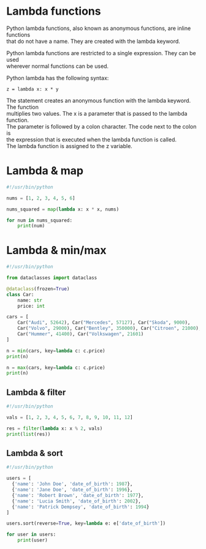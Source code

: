 # Lambda functions

Python lambda functions, also known as anonymous functions, are inline functions  
that do not have a name. They are created with the lambda keyword. 

Python lambda functions are restricted to a single expression. They can be used  
wherever normal functions can be used.

Python lambda has the following syntax:

    z = lambda x: x * y

The statement creates an anonymous function with the lambda keyword. The function  
multiplies two values. The x is a parameter that is passed to the lambda function.  
The parameter is followed by a colon character. The code next to the colon is  
the expression that is executed when the lambda function is called.  
The lambda function is assigned to the z variable.

# Lambda & map 

```python
#!/usr/bin/python

nums = [1, 2, 3, 4, 5, 6]

nums_squared = map(lambda x: x * x, nums)

for num in nums_squared:
    print(num)
```

# Lambda & min/max

```python
#!/usr/bin/python

from dataclasses import dataclass

@dataclass(frozen=True)
class Car:
    name: str
    price: int

cars = [
    Car("Audi", 52642), Car("Mercedes", 57127), Car("Skoda", 9000),
    Car("Volvo", 29000), Car("Bentley", 350000), Car("Citroen", 21000),
    Car("Hummer", 41400), Car("Volkswagen", 21601)
]

n = min(cars, key=lambda c: c.price)
print(n)

n = max(cars, key=lambda c: c.price)
print(n)
```

## Lambda & filter 

```python
#!/usr/bin/python

vals = [1, 2, 3, 4, 5, 6, 7, 8, 9, 10, 11, 12]

res = filter(lambda x: x % 2, vals)
print(list(res))
```

## Lambda & sort 

```python
#!/usr/bin/python

users = [
  {'name': 'John Doe', 'date_of_birth': 1987},
  {'name': 'Jane Doe', 'date_of_birth': 1996},
  {'name': 'Robert Brown', 'date_of_birth': 1977},
  {'name': 'Lucia Smith', 'date_of_birth': 2002},
  {'name': 'Patrick Dempsey', 'date_of_birth': 1994}
]

users.sort(reverse=True, key=lambda e: e['date_of_birth'])

for user in users:
    print(user)
```

